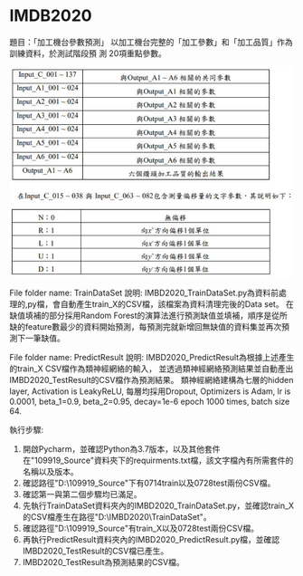 # IMDB2020
題目：「加工機台參數預測」
以加工機台完整的「加工參數」和「加工品質」作為訓練資料，於測試階段預
測 20項重點參數。

![image](https://github.com/Gaprs/IMDB2020/blob/master/readme.JPG)


File folder name: TrainDataSet
說明:
IMBD2020_TrainDataSet.py為資料前處理的,py檔，會自動產生train_X的CSV檔，該檔案為資料清理完後的Data set。
在缺值填補的部分採用Random Forest的演算法進行預測缺值並填補，順序是從所缺的feature數最少的資料開始預測，每預測完就新增回無缺值的資料集並再次預測下一筆缺值。

File folder name: PredictResult
說明:
IMBD2020_PredictResult為根據上述產生的train_X CSV檔作為類神經網絡的輸入，
並透過類神經網絡預測結果並自動產出IMBD2020_TestResult的CSV檔作為預測結果。
類神經網絡建構為七層的hidden layer, Activation is LeakyReLU, 每層均採用Dropout, Optimizers is Adam, lr is 0.0001, beta_1=0.9, beta_2=0.95, decay=1e-6
epoch 1000 times, batch size 64.


執行步驟:
1. 開啟Pycharm，並確認Python為3.7版本，以及其他套件在"109919_Source"資料夾下的requirments.txt檔，該文字檔內有所需套件的名稱以及版本。
2. 確認路徑"D:\109919_Source"下有0714train以及0728test兩份CSV檔。
3. 確認第一與第二個步驟均已滿足。
4. 先執行TrainDataSet資料夾內的IMBD2020_TrainDataSet.py，並確認train_X的CSV檔產生在路徑"D:\IMBD2020\TrainDataSet"。
5. 確認路徑"D:\109919_Source"有train_X以及0728test兩份CSV檔。
6. 再執行PredictResult資料夾內的IMBD2020_PredictResult.py檔，並確認IMBD2020_TestResult的CSV檔已產生。
7. IMBD2020_TestResult為預測結果的CSV檔。

